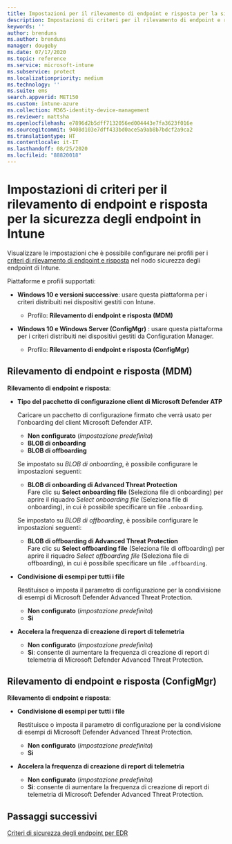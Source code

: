 ```yaml
---
title: Impostazioni per il rilevamento di endpoint e risposta per la sicurezza degli endpoint in Intune | Microsoft Docs
description: Impostazioni di criteri per il rilevamento di endpoint e risposta per la sicurezza degli endpoint in Microsoft Intune
keywords: ''
author: brenduns
ms.author: brenduns
manager: dougeby
ms.date: 07/17/2020
ms.topic: reference
ms.service: microsoft-intune
ms.subservice: protect
ms.localizationpriority: medium
ms.technology: ''
ms.suite: ems
search.appverid: MET150
ms.custom: intune-azure
ms.collection: M365-identity-device-management
ms.reviewer: mattsha
ms.openlocfilehash: e7896d2b5dff7132056ed004443e7fa3623f016e
ms.sourcegitcommit: 9408d103e7dff433bd0ace5a9ab8b7bdcf2a9ca2
ms.translationtype: HT
ms.contentlocale: it-IT
ms.lasthandoff: 08/25/2020
ms.locfileid: "88820018"
---
```

# <a name="endpoint-detection-and-response-policy-settings-for-endpoint-security-in-intune"></a>Impostazioni di criteri per il rilevamento di endpoint e risposta per la sicurezza degli endpoint in Intune

Visualizzare le impostazioni che è possibile configurare nei profili per i [criteri di rilevamento di endpoint e risposta](../protect/endpoint-security-edr-policy.md) nel nodo sicurezza degli endpoint di Intune.

Piattaforme e profili supportati:

- **Windows 10 e versioni successive**: usare questa piattaforma per i criteri distribuiti nei dispositivi gestiti con Intune.
  - Profilo: **Rilevamento di endpoint e risposta (MDM)**

- **Windows 10 e Windows Server (ConfigMgr)** : usare questa piattaforma per i criteri distribuiti nei dispositivi gestiti da Configuration Manager.
  - Profilo: **Rilevamento di endpoint e risposta (ConfigMgr)**

## <a name="endpoint-detection-and-response-mdm"></a>Rilevamento di endpoint e risposta (MDM)

**Rilevamento di endpoint e risposta**:

- **Tipo del pacchetto di configurazione client di Microsoft Defender ATP**

  Caricare un pacchetto di configurazione firmato che verrà usato per l'onboarding del client Microsoft Defender ATP.

  - **Non configurato** (*impostazione predefinita*)
  - **BLOB di onboarding**  
  - **BLOB di offboarding**  

  Se impostato su *BLOB di onboarding*, è possibile configurare le impostazioni seguenti:

  - **BLOB di onboarding di Advanced Threat Protection**  
    Fare clic su **Select onboarding file** (Seleziona file di onboarding) per aprire il riquadro *Select onboarding file* (Seleziona file di onboarding), in cui è possibile specificare un file `.onboarding`.

  Se impostato su *BLOB di offboarding*, è possibile configurare le impostazioni seguenti:
  
  - **BLOB di offboarding di Advanced Threat Protection**  
     Fare clic su **Select offboarding file** (Seleziona file di offboarding) per aprire il riquadro *Select offboarding file* (Seleziona file di offboarding), in cui è possibile specificare un file `.offboarding`.

- **Condivisione di esempi per tutti i file**  

  Restituisce o imposta il parametro di configurazione per la condivisione di esempi di Microsoft Defender Advanced Threat Protection.  
  - **Non configurato**   (*impostazione predefinita*)
  - **Sì**

- **Accelera la frequenza di creazione di report di telemetria**

  - **Non configurato**   (*impostazione predefinita*)
  - **Sì**: consente di aumentare la frequenza di creazione di report di telemetria di Microsoft Defender Advanced Threat Protection.

## <a name="endpoint-detection-and-response-configmgr"></a>Rilevamento di endpoint e risposta (ConfigMgr)

**Rilevamento di endpoint e risposta**:

- **Condivisione di esempi per tutti i file**  

  Restituisce o imposta il parametro di configurazione per la condivisione di esempi di Microsoft Defender Advanced Threat Protection.  
  - **Non configurato**   (*impostazione predefinita*)
  - **Sì**

- **Accelera la frequenza di creazione di report di telemetria**

  - **Non configurato**   (*impostazione predefinita*)
  - **Sì**: consente di aumentare la frequenza di creazione di report di telemetria di Microsoft Defender Advanced Threat Protection.

## <a name="next-steps"></a>Passaggi successivi

[Criteri di sicurezza degli endpoint per EDR](../protect/endpoint-security-edr-policy.md)
